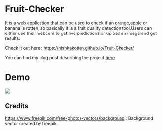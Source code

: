 # Fruit-Checker

It is a web application that can be used to check if an orange,apple or banana is rotten, so basically it is a fruit quality detection tool.Users can either use their webcam to get live predictions or upload an image and get results.

Check it out here : https://nishkakotian.github.io/Fruit-Checker/

You can find my blog post describing the project [here](https://dev.to/nishkakotian/fruit-quality-detection-web-app-using-sashido-and-teachable-machine-2799)

# Demo

![](fruit_checker_demo.gif)

## Credits
https://www.freepik.com/free-photos-vectors/background : Background vector created by freepik

